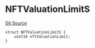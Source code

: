# NFTValuationLimitS
[Git Source](https://github.com/thrackle-io/tron/blob/93fd74340f7444498e4353b2c758c1107038174a/src/client/token/handler/diamond/RuleStorage.sol)


```solidity
struct NFTValuationLimitS {
    uint16 nftValuationLimit;
}
```


